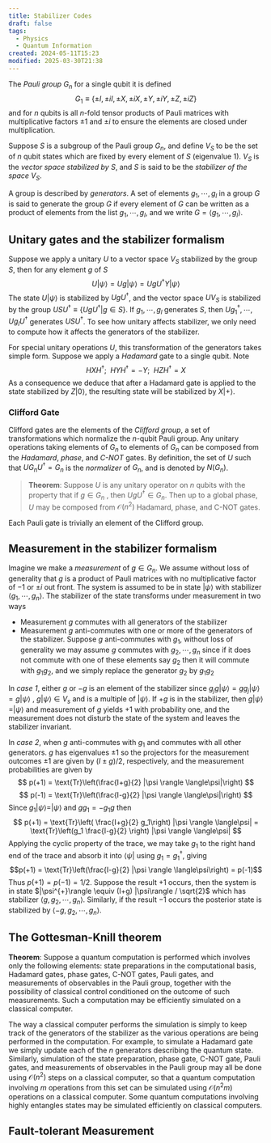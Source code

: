 ```yaml
---
title: Stabilizer Codes
draft: false
tags:
  - Physics
  - Quantum Information
created: 2024-05-11T15:23
modified: 2025-03-30T21:38
---
```


The _Pauli group_ $G_n$ for a single qubit it is defined $$G_1 \equiv\{\pm I, \pm i I, \pm X, \pm i X, \pm Y, \pm i Y, \pm Z, \pm i Z \}$$and for $n$ qubits is all $n$-fold tensor products of Pauli matrices with multiplicative factors $\pm 1$ and $\pm i$ to ensure the elements are closed under multiplication. 

Suppose $S$ is a subgroup of the Pauli group $G_n$, and define $V_S$ to be the set of $n$ qubit states which are fixed by every element of $S$ (eigenvalue 1). $V_S$ is the _vector space stabilized by_ $S$, and $S$ is said to be the _stabilizer of the space_ $V_S$.

A group is described by _generators_. A set of elements $g_1, \cdots, g_l$ in a group $G$ is said to generate the group $G$ if every element of $G$ can be written as a product of elements from the list $g_1, \cdots, g_l$, and we write $G=\langle g_1, \cdots, g_l \rangle$. 

## Unitary gates and the stabilizer formalism

Suppose we apply a unitary $U$ to a vector space $V_S$ stabilized by the group $S$, then for any element $g$ of $S$ $$U|\psi\rangle= Ug|\psi\rangle = UgU^{\dagger}Y|\psi\rangle $$ The state $U|\psi\rangle$ is stabilized by $UgU^{\dagger}$, and the vector space $UV_S$ is stabilized by the group $USU^{\dagger}\equiv \{UgU^{\dagger}|g\in S \}$. If $g_1, \cdots, g_l$ generates $S$, then $Ug_1 ^{\dagger}, \cdots, Ug_l U^{\dagger}$ generates $USU^{\dagger}$. To see how unitary affects stabilizer, we only need to compute how it affects the generators of the stabilizer. 

For special unitary operations $U$, this transformation of the generators takes simple form. Suppose we apply a _Hadamard_ gate to a single qubit. Note $$HXH^{\dagger};\ \ HYH^{\dagger} = -Y; \ \ HZH^{\dagger}=X $$ As a consequence we deduce that after a Hadamard gate is applied to the state stabilized by $Z|0\rangle$, the resulting state will be stabilized by $X|+\rangle$. 

### Clifford Gate
Clifford gates are the elements of the _Clifford group_, a set of transformations which normalize the $n$-qubit Pauli group. Any unitary operations taking elements of $G_n$ to elements of $G_n$ can be composed from the _Hadamard_, _phase_, and _C-NOT_ gates. By definition, the set of $U$ such that $UG_n U^{\dagger} = G_n$ is the _normalizer_ of $G_n$, and is denoted by $N(G_n)$. 

>__Theorem__: Suppose $U$ is any unitary operator on $n$ qubits with the property that if $g\in G_n$ , then $UgU^{\dagger}\in G_n$. Then up to a global phase, $U$ may be composed from $\mathcal{O}(n^2)$ Hadamard, phase, and C-NOT gates. 

Each Pauli gate is trivially an element of the Clifford group. 

## Measurement in the stabilizer formalism

Imagine we make a _measurement_ of $g\in G_n$. We assume without loss of generality that $g$ is a product of Pauli matrices with no multiplicative factor of $-1$ or $\pm i$ out front. The system is assumed to be in state $|\psi\rangle$ with stabilizer $\langle g_1, \cdots, g_n \rangle$. The stabilizer of the state transforms under measurement in two ways 
- Measurement $g$ commutes with all generators of the stabilizer
- Measurement $g$ anti-commutes with one or more of the generators of the stabilizer. Suppose $g$ anti-commutes with $g_1$, without loss of generality we may assume $g$ commutes with $g_2, \cdots, g_n$ since if it does not commute with one of these elements say $g_2$ then it will commute with $g_1g_2$, and we simply replace the generator $g_2$ by $g_1g_2$

In _case 1_, either $g$ or $-g$ is an element of the stabilizer since $g_j g |\psi \rangle = gg_j |\psi \rangle = g|\psi\rangle$ , $g|\psi\rangle \in V_s$ and is a multiple of $|\psi\rangle$. If $+g$ is in the stabilizer, then $g|\psi\rangle = |\psi\rangle$ and measurement of $g$ yields $+1$ with probability one, and the measurement does not disturb the state of the system and leaves the stabilizer invariant.

In _case 2_, when $g$ anti-commutes with $g_1$ and commutes with all other generators. $g$ has eigenvalues $\pm 1$ so the projectors for the measurement outcomes $\pm 1$ are given by $(I\pm g)/2$, respectively, and the measurement probabilities are given by 
$$ 
p(+1) = \text{Tr}\left(\frac{I+g}{2} |\psi \rangle \langle\psi|\right)
$$
$$
p(-1) = \text{Tr}\left(\frac{I-g}{2} |\psi \rangle \langle\psi|\right)
$$ 
Since $g_1 |\psi\rangle = |\psi\rangle$ and $gg_1 = - g_1 g$ then 
$$
p(+1) = \text{Tr}\left( \frac{I+g}{2} g_1\right) |\psi \rangle \langle\psi|  = \text{Tr}\left(g_1 \frac{I-g}{2} \right) |\psi \rangle \langle\psi| 
$$ 
Applying the cyclic property of the trace, we may take $g_1$ to the right hand end of the trace and absorb it into $\langle \psi |$ using $g_1 = g_1^{\dagger}$, giving $$p(+1) = \text{Tr}\left(\frac{I-g}{2} |\psi \rangle \langle\psi\right) = p(-1)$$ Thus $p(+1) = p(-1) = 1/2$. Suppose the result $+1$ occurs, then the system is in state $|\psi^{+}\rangle \equiv (I+g) |\psi\rangle / \sqrt{2}$ which has stabilizer $\langle g, g_2, \cdots, g_n \rangle$. Similarly, if the result $-1$ occurs the posterior state is stabilized by $\langle -g, g_2, \cdots, g_n\rangle$. 

## The Gottesman-Knill theorem

__Theorem__: Suppose a quantum computation is performed which involves only the following elements: state preparations in the computational basis, Hadamard gates, phase gates, C-NOT gates, Pauli gates, and measurements of observables in the Pauli group, together with the possibility of classical control conditioned on the outcome of such measurements. Such a computation may be efficiently simulated on a classical computer. 

The way a classical computer performs the simulation is simply to keep track of the generators of the stabilizer as the various operations are being performed in the computation. For example, to simulate a Hadamard gate we simply update each of the $n$ generators describing the quantum state. Similarly, simulation of the state preparation, phase gate, C-NOT gate, Pauli gates, and measurements of observables in the Pauli group may all be done using $\mathcal{O}(n^2)$ steps on a classical computer, so that a quantum computation involving $m$ operations from this set can be simulated using $\mathcal{O}(n^2m)$ operations on a classical computer. Some quantum computations involving highly entangles states may be simulated efficiently on classical computers. 

## Fault-tolerant Measurement




